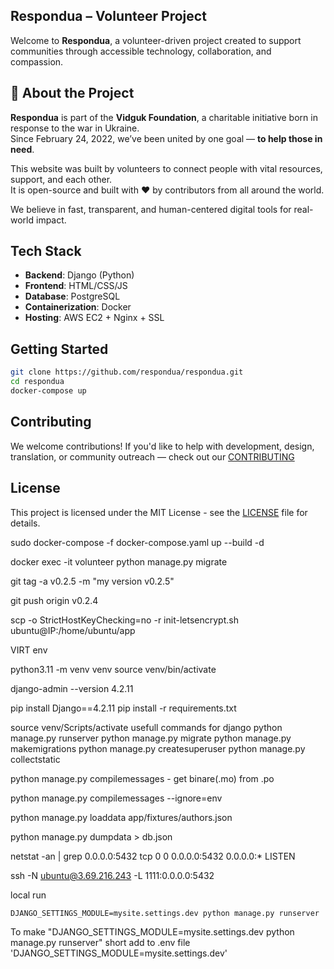 ## Respondua – Volunteer Project

Welcome to **Respondua**, a volunteer-driven project created to support communities through accessible technology, collaboration, and compassion.

## 🫶 About the Project

**Respondua** is part of the **Vidguk Foundation**, a charitable initiative born in response to the war in Ukraine.  
Since February 24, 2022, we’ve been united by one goal — **to help those in need**.

This website was built by volunteers to connect people with vital resources, support, and each other.  
It is open-source and built with ❤️ by contributors from all around the world.

We believe in fast, transparent, and human-centered digital tools for real-world impact.

## Tech Stack

- **Backend**: Django (Python)
- **Frontend**: HTML/CSS/JS
- **Database**: PostgreSQL
- **Containerization**: Docker
- **Hosting**: AWS EC2 + Nginx + SSL

## Getting Started

```bash
git clone https://github.com/respondua/respondua.git
cd respondua
docker-compose up
```

## Contributing
We welcome contributions!
If you'd like to help with development, design, translation, or community outreach — check out our [CONTRIBUTING](./CONTRIBUTING.md)

## License
This project is licensed under the MIT License - see the [LICENSE](./LICENSE) file for details.


sudo docker-compose -f docker-compose.yaml up --build -d

docker exec -it volunteer python manage.py migrate

git tag -a v0.2.5 -m "my version v0.2.5"

git push origin v0.2.4

scp -o StrictHostKeyChecking=no -r init-letsencrypt.sh ubuntu@IP:/home/ubuntu/app

VIRT env

python3.11 -m venv venv
source venv/bin/activate

django-admin --version
4.2.11

pip install Django==4.2.11
pip install -r requirements.txt

source venv/Scripts/activate usefull commands for django
python manage.py runserver
python manage.py migrate
python manage.py makemigrations
python manage.py createsuperuser
python manage.py collectstatic

python manage.py compilemessages   - get binare(.mo) from .po

python manage.py compilemessages --ignore=env

python manage.py loaddata app/fixtures/authors.json

python manage.py dumpdata > db.json

netstat -an | grep 0.0.0.0:5432 tcp 0 0 0.0.0.0:5432 0.0.0.0:* LISTEN

ssh -N ubuntu@3.69.216.243 -L 1111:0.0.0.0:5432

local run

```shell
DJANGO_SETTINGS_MODULE=mysite.settings.dev python manage.py runserver
```


To make "DJANGO_SETTINGS_MODULE=mysite.settings.dev python manage.py runserver" short add to .env file 'DJANGO_SETTINGS_MODULE=mysite.settings.dev' 
